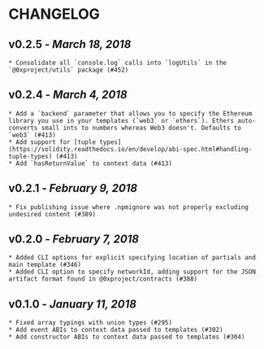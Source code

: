 # CHANGELOG

## v0.2.5 - _March 18, 2018_

    * Consolidate all `console.log` calls into `logUtils` in the `@0xproject/utils` package (#452)

## v0.2.4 - _March 4, 2018_

    * Add a `backend` parameter that allows you to specify the Ethereum library you use in your templates (`web3` or `ethers`). Ethers auto-converts small ints to numbers whereas Web3 doesn't. Defaults to `web3` (#413)
    * Add support for [tuple types](https://solidity.readthedocs.io/en/develop/abi-spec.html#handling-tuple-types) (#413)
    * Add `hasReturnValue` to context data (#413)

## v0.2.1 - _February 9, 2018_

    * Fix publishing issue where .npmignore was not properly excluding undesired content (#389)

## v0.2.0 - _February 7, 2018_

    * Added CLI options for explicit specifying location of partials and main template (#346)
    * Added CLI option to specify networkId, adding support for the JSON artifact format found in @0xproject/contracts (#388)

## v0.1.0 - _January 11, 2018_

    * Fixed array typings with union types (#295)
    * Add event ABIs to context data passed to templates (#302)
    * Add constructor ABIs to context data passed to templates (#304)
